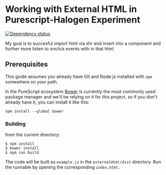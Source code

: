 # Working with External HTML in Purescript-Halogen Experiment

[![Dependency status](https://img.shields.io/librariesio/github/slamdata/purescript-halogen-template.svg)](https://libraries.io/github/slamdata/purescript-halogen-template)

My goal is to succesful import html via xhr and insert into a component and further more listen to onclick events with in that html


## Prerequisites

This guide assumes you already have Git and Node.js installed with `npm` somewhere on your path.

In the PureScript ecosystem [Bower](http://bower.io/) is currently the most commonly used package manager and we'll be relying on it for this project, so if you don't already have it, you can install it like this:

``` shell
npm install --global bower
```

### Building

from the current directory:

```
$ npm install
$ bower install
$ npm run build
```

The code will be built as `example.js` in the `externalHtml/dist` directory. Run the runnable by opening the corresponding `index.html`.
